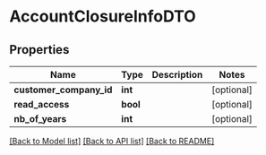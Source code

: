 # AccountClosureInfoDTO

## Properties
Name | Type | Description | Notes
------------ | ------------- | ------------- | -------------
**customer_company_id** | **int** |  | [optional] 
**read_access** | **bool** |  | [optional] 
**nb_of_years** | **int** |  | [optional] 

[[Back to Model list]](../../README.md#documentation-for-models) [[Back to API list]](../../README.md#documentation-for-api-endpoints) [[Back to README]](../../README.md)

